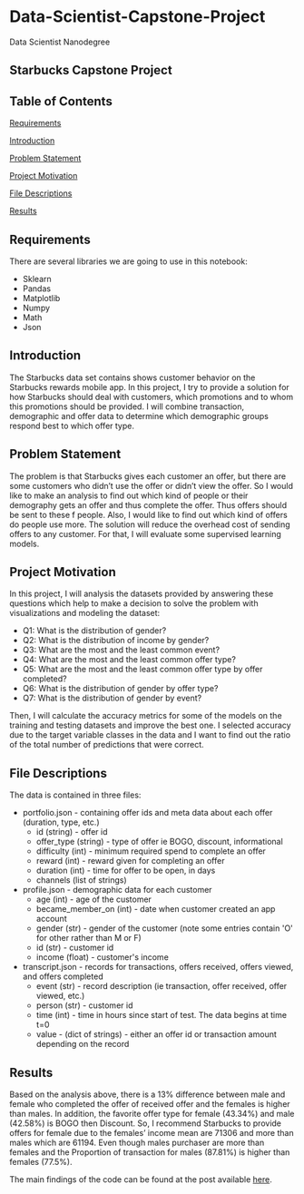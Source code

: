 # Data-Scientist-Capstone-Project
Data Scientist Nanodegree
## Starbucks Capstone Project



## Table of Contents

[Requirements](#requirements)

[Introduction](#introduction)

[Problem Statement](#problem-statement)

[Project Motivation](#project-motivation)

[File Descriptions](#file-descriptions)

[Results](#results)

## Requirements
There are several libraries we are going to use in this notebook:

* Sklearn
* Pandas
* Matplotlib
* Numpy
* Math
* Json

## Introduction
The Starbucks data set contains shows customer behavior on the Starbucks rewards mobile app. In this project, I try to provide a solution for how Starbucks should deal with customers, which promotions and to whom this promotions should be provided.
I will combine transaction, demographic and offer data to determine which demographic groups respond best to which offer type.

## Problem Statement
The problem is that Starbucks gives each customer an offer, but there are some customers who didn’t use the offer or didn’t view the offer. So I would like to make an analysis to find out which kind of people or their demography gets an offer and thus complete the offer. Thus offers should be sent to these f people. Also, I would like to find out which kind of offers do people use more. The solution will reduce the overhead cost of sending offers to any customer. For that, I will evaluate some supervised learning models.

## Project Motivation
In this project, I will analysis the datasets provided by answering these questions  which help to make a decision to solve the problem with visualizations and modeling the dataset:<br>
* Q1: What is the distribution of gender?<br>
* Q2: What is the distribution of income by gender?<br>
* Q3: What are the most and the least common event?<br>
* Q4: What are the most and the least common offer type?<br>
* Q5: What are the most and the least common offer type by offer completed?<br>
* Q6: What is the distribution of gender by offer type?<br>
* Q7: What is the distribution of gender by event?<br>

Then, I will calculate the accuracy metrics for some of the models on the training and testing datasets and improve the best one. I selected accuracy due to the target variable classes in the data and I want to find out the ratio of the total number of predictions that were correct.<br>

## File Descriptions
The data is contained in three files:<br>

* portfolio.json - containing offer ids and meta data about each offer (duration, type, etc.)<br>
  * id (string) - offer id <br>
  * offer_type (string) - type of offer ie BOGO, discount, informational<br>
  * difficulty (int) - minimum required spend to complete an offer<br>
  * reward (int) - reward given for completing an offer<br>
  * duration (int) - time for offer to be open, in days<br>
  * channels (list of strings)<br>
* profile.json - demographic data for each customer<br>
  * age (int) - age of the customer<br>
  * became_member_on (int) - date when customer created an app account<br>
  * gender (str) - gender of the customer (note some entries contain 'O' for other rather than M or F)<br>
  * id (str) - customer id<br>
  * income (float) - customer's income<br>
* transcript.json - records for transactions, offers received, offers viewed, and offers completed<br>
  * event (str) - record description (ie transaction, offer received, offer viewed, etc.)<br>
  * person (str) - customer id<br>
  * time (int) - time in hours since start of test. The data begins at time t=0<br>
  * value - (dict of strings) - either an offer id or transaction amount depending on the record<br>
  
## Results
Based on the analysis above, there is a 13% difference between male and female who completed the offer of received offer and the females is higher than males. In addition, the favorite offer type for female (43.34%) and male (42.58%) is BOGO then Discount. So, I recommend Starbucks to provide offers for female due to the females’ income mean are 71306 and more than males which are 61194. Even though males purchaser are more than females and the Proportion of transaction for males (87.81%) is higher than females (77.5%). 

The main findings of the code can be found at the post available [here](https://yagiz-dursun.medium.com/assessing-starbucks-app-data-c1b0955d03d9).

